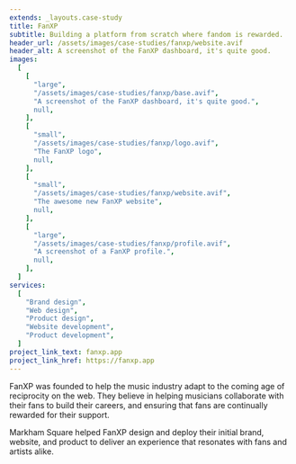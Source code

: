 ```yaml
---
extends: _layouts.case-study
title: FanXP
subtitle: Building a platform from scratch where fandom is rewarded.
header_url: /assets/images/case-studies/fanxp/website.avif
header_alt: A screenshot of the FanXP dashboard, it's quite good.
images:
  [
    [
      "large",
      "/assets/images/case-studies/fanxp/base.avif",
      "A screenshot of the FanXP dashboard, it's quite good.",
      null,
    ],
    [
      "small",
      "/assets/images/case-studies/fanxp/logo.avif",
      "The FanXP logo",
      null,
    ],
    [
      "small",
      "/assets/images/case-studies/fanxp/website.avif",
      "The awesome new FanXP website",
      null,
    ],
    [
      "large",
      "/assets/images/case-studies/fanxp/profile.avif",
      "A screenshot of a FanXP profile.",
      null,
    ],
  ]
services:
  [
    "Brand design",
    "Web design",
    "Product design",
    "Website development",
    "Product development",
  ]
project_link_text: fanxp.app
project_link_href: https://fanxp.app
---
```


FanXP was founded to help the music industry adapt to the coming age of reciprocity on the web. They believe in helping musicians collaborate with their fans to build their careers, and ensuring that fans are continually rewarded for their support.

Markham Square helped FanXP design and deploy their initial brand, website, and product to deliver an experience that resonates with fans and artists alike.
